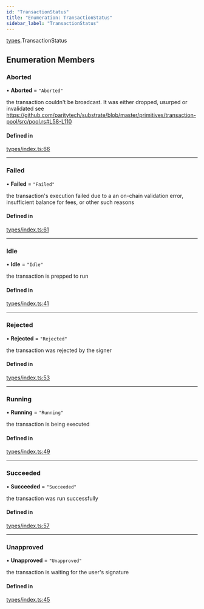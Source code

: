 ```yaml
---
id: "TransactionStatus"
title: "Enumeration: TransactionStatus"
sidebar_label: "TransactionStatus"
---
```


[types](../../../modules/Types/Types.md).TransactionStatus

## Enumeration Members

### Aborted

• **Aborted** = ``"Aborted"``

the transaction couldn't be broadcast. It was either dropped, usurped or invalidated
see https://github.com/paritytech/substrate/blob/master/primitives/transaction-pool/src/pool.rs#L58-L110

#### Defined in

[types/index.ts:66](https://github.com/F-OBrien/polymesh-sdk/blob/012f1745/src/types/index.ts#L66)

___

### Failed

• **Failed** = ``"Failed"``

the transaction's execution failed due to a an on-chain validation error, insufficient balance for fees, or other such reasons

#### Defined in

[types/index.ts:61](https://github.com/F-OBrien/polymesh-sdk/blob/012f1745/src/types/index.ts#L61)

___

### Idle

• **Idle** = ``"Idle"``

the transaction is prepped to run

#### Defined in

[types/index.ts:41](https://github.com/F-OBrien/polymesh-sdk/blob/012f1745/src/types/index.ts#L41)

___

### Rejected

• **Rejected** = ``"Rejected"``

the transaction was rejected by the signer

#### Defined in

[types/index.ts:53](https://github.com/F-OBrien/polymesh-sdk/blob/012f1745/src/types/index.ts#L53)

___

### Running

• **Running** = ``"Running"``

the transaction is being executed

#### Defined in

[types/index.ts:49](https://github.com/F-OBrien/polymesh-sdk/blob/012f1745/src/types/index.ts#L49)

___

### Succeeded

• **Succeeded** = ``"Succeeded"``

the transaction was run successfully

#### Defined in

[types/index.ts:57](https://github.com/F-OBrien/polymesh-sdk/blob/012f1745/src/types/index.ts#L57)

___

### Unapproved

• **Unapproved** = ``"Unapproved"``

the transaction is waiting for the user's signature

#### Defined in

[types/index.ts:45](https://github.com/F-OBrien/polymesh-sdk/blob/012f1745/src/types/index.ts#L45)
